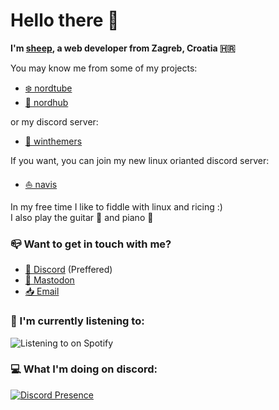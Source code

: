 # Hello there 👋

**I'm [sheep](https://sheepdev.xyz), a web developer from Zagreb, Croatia 🇭🇷**

You may know me from some of my projects:

- [❄️ nordtube](https://github.com/sheeepdev/nordtube)
- [🧊 nordhub](https://github.com/sheeepdev/nordhub)

or my discord server:
- [🎨 winthemers](https://discord.gg/kE857nj)

If you want, you can join my new linux orianted discord server:
- [⛵ navis](https://discord.gg/GUXwjdMg4y)

In my free time I like to fiddle with linux and ricing :) \
I also play the guitar 🎸 and piano 🎹

### 📪 Want to get in touch with me?
- [💬 Discord](https://discord.com/users/429303151598895106) (Preffered)
- [🐘 Mastodon](https://fosstodon.org/@sheepdev)
- [📥 Email](mailto:hi@sheepdev.xyz)

### 🎵 I'm currently listening to:  
![Listening to on Spotify](https://spotify-github-profile.vercel.app/api/view?uid=beziuiy1zq1p73q3dofba1x3v&cover_image=true&theme=default)

### 💻 What I'm doing on discord:
[![Discord Presence](https://lanyard-profile-readme.vercel.app/api/429303151598895106)](https://discord.com/users/429303151598895106)
